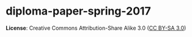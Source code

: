 # diploma-paper-spring-2017

__License__: Creative Commons Attribution-Share Alike 3.0 ([CC BY-SA 3.0][cc3])

[cc3]:              http://creativecommons.org/licenses/by-sa/3.0/
